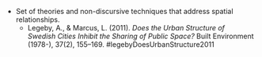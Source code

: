 - Set of theories and non-discursive techniques that address spatial relationships.
	- Legeby, A., & Marcus, L. (2011). _Does the Urban Structure of Swedish Cities Inhibit the Sharing of Public Space?_ Built Environment (1978-), 37(2), 155–169. #legebyDoesUrbanStructure2011